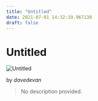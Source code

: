 ```yaml
---
title: "Untitled"
date: 2021-07-01 14:32:19.967130
draft: false
---
```


# Untitled

![Untitled](../images/0cfd92b0-daa3-11eb-9fe3-60f262b60b65.png)

by *davedevan*



> No description provided.